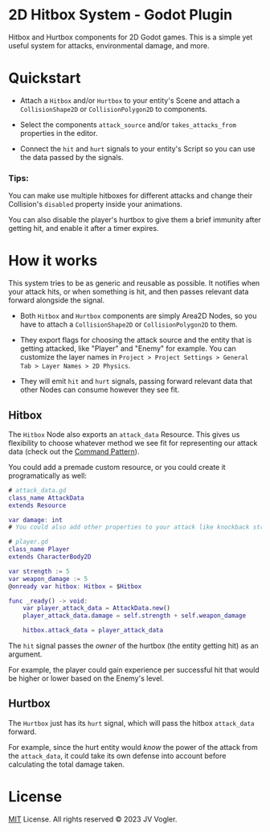 # 2D Hitbox System - Godot Plugin

Hitbox and Hurtbox components for 2D Godot games. This is a simple yet useful system for attacks, environmental damage, and more.

# Quickstart

- Attach a `Hitbox` and/or `Hurtbox` to your entity's Scene and attach a `CollisionShape2D` or `CollisionPolygon2D` to components.

- Select the components `attack_source` and/or `takes_attacks_from` properties in the editor.

- Connect the `hit` and `hurt` signals to your entity's Script so you can use the data passed by the signals.

### Tips:

You can make use multiple hitboxes for different attacks and change their Collision's `disabled` property inside your animations.

You can also disable the player's hurtbox to give them a brief immunity after getting hit, and enable it after a timer expires.

# How it works

This system tries to be as generic and reusable as possible. It notifies when your attack hits, or when something is hit, and then passes relevant data forward alongside the signal.

- Both `Hitbox` and `Hurtbox` components are simply Area2D Nodes, so you have to attach a `CollisionShape2D` or `CollisionPolygon2D` to them.

- They export flags for choosing the attack source and the entity that is getting attacked, like "Player" and "Enemy" for example. You can customize the layer names in `Project > Project Settings > General Tab > Layer Names > 2D Physics`.

- They will emit `hit` and `hurt` signals, passing forward relevant data that other Nodes can consume however they see fit.

## Hitbox

The `Hitbox` Node also exports an `attack_data` Resource. This gives us flexibility to choose whatever method we see fit for representing our attack data (check out the [Command Pattern](https://gameprogrammingpatterns.com/command.html)).

You could add a premade custom resource, or you could create it programatically as well:

```gd
# attack_data.gd
class_name AttackData
extends Resource

var damage: int
# You could also add other properties to your attack like knockback strength, critical hit, etc.
```

```gd
# player.gd
class_name Player
extends CharacterBody2D

var strength := 5
var weapon_damage := 5
@onready var hitbox: Hitbox = $Hitbox

func _ready() -> void:
	var player_attack_data = AttackData.new()
	player_attack_data.damage = self.strength + self.weapon_damage

	hitbox.attack_data = player_attack_data
```

The `hit` signal passes the _owner_ of the hurtbox (the entity getting hit) as an argument.

For example, the player could gain experience per successful hit that would be higher or lower based on the Enemy's level.

## Hurtbox

The `Hurtbox` just has its `hurt` signal, which will pass the hitbox `attack_data` forward.

For example, since the hurt entity would _know_ the power of the attack from the `attack_data`, it could take its own defense into account before calculating the total damage taken.

# License

[MIT](https://choosealicense.com/licenses/mit/) License.
All rights reserved &copy; 2023 JV Vogler.
